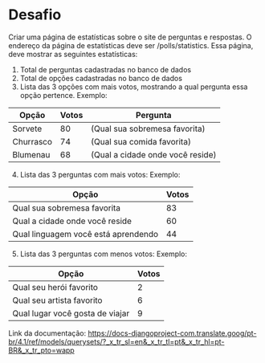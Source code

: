 
# Desafio

Criar uma página de estatísticas sobre o site de perguntas e respostas. O endereço da página de estatísticas deve ser /polls/statistics. Essa
página, deve mostrar as seguintes estatísticas:

1. Total de perguntas cadastradas no banco de dados
2. Total de opções cadastradas no banco de dados
3. Lista das 3 opções com mais votos, mostrando a qual pergunta essa opção pertence. Exemplo:

| Opção     | Votos | Pergunta                           |
|-----------|----|---------------------------------------|
| Sorvete   | 80 | (Qual sua sobremesa favorita)         |
| Churrasco | 74 | (Qual sua comida favorita)            |
| Blumenau  | 68 | (Qual a cidade onde você reside)      |

4. Lista das 3 perguntas com mais votos: Exemplo:

| Opção     | Votos                                      |
|-----------|--------------------------------------------|
| Qual sua sobremesa favorita         | 83               |
| Qual a cidade onde você reside      | 60               |
| Qual linguagem você está aprendendo | 44               |

5. Lista das 3 perguntas com menos votos: Exemplo:

| Opção     | Votos                                      |
|-----------|--------------------------------------------|
| Qual seu herói favorito         | 2                    |
| Qual seu artista favorito       | 6                    |
| Qual lugar você gosta de viajar | 9                    |


Link da documentação: https://docs-djangoproject-com.translate.goog/pt-br/4.1/ref/models/querysets/?_x_tr_sl=en&_x_tr_tl=pt&_x_tr_hl=pt-BR&_x_tr_pto=wapp